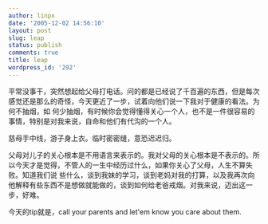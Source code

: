```yaml
---
author: linpx
date: '2005-12-02 14:56:10'
layout: post
slug: leap
status: publish
comments: true
title: leap
wordpress_id: '292'
---
```


平常没事干，突然想起给父母打电话。问的都是已经说了千百遍的东西，但是每次感觉还是那么的奇怪，今天更近了一步，试着向他们说一下我对于健康的看法。为何不抽烟，如
何少抽烟，有时候你会觉得懂得关心一个人，也不是一件很容易的事情，特别是对我来说，自命和他们有代沟的一个人。

  

慈母手中线，游子身上衣。临时密密缝，意恐迟迟归。

  

父母对儿子的关心根本是不用语言来表示的。我对父母的关心根本是不表示的。所以今天才是觉得，不管人的一生中经历过什么，如果你关心了父母，人生不算失败。知道我们说
些什么，谈到我妹的学习，谈到老妈对我的打算，以及我再次向他解释有些东西不是想做就能做的，谈到如何给老爸戒烟。对我来说，迈出这一步，好难。

  

今天的tip就是，call your parents and let'em know you care about them.

